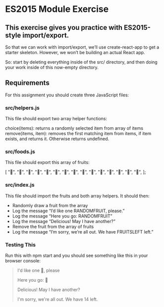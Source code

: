 # ES2015 Module Exercise
## This exercise gives you practice with ES2015-style import/export.

So that we can work with import/export, we’ll use create-react-app to get a starter skeleton. However, we won’t be building an actual React app.

So: start by deleting everything inside of the src/ directory, and then doing your work inside of this now-empty directory.

## Requirements
For this assignment you should create three JavaScript files:

### src/helpers.js
This file should export two array helper functions:

choice(items): returns a randomly selected item from array of items
remove(items, item): removes the first matching item from items, if item exists, and returns it. Otherwise returns undefined.
### src/foods.js
This file should export this array of fruits:

[
  "🍇", "🍈", "🍉", "🍊", "🍋", "🍌", "🍍", "🍎",
  "🍏", "🍐", "🍒", "🍓", "🥝", "🍅", "🥑",
];
### src/index.js
This file should import the fruits and both array helpers. It should then:

 - Randomly draw a fruit from the array
 - Log the message “I’d like one RANDOMFRUIT, please.”
 - Log the message “Here you go: RANDOMFRUIT”
 - Log the message “Delicious! May I have another?”
 - Remove the fruit from the array of fruits
 - Log the message “I’m sorry, we’re all out. We have FRUITSLEFT left.”


### Testing This
Run this with npm start and you should see something like this in your browser console:

> I'd like one 🍉, please
>
> Here you go: 🍉
>
> Delicious! May I have another?
>
> I'm sorry, we're all out. We have 14 left.